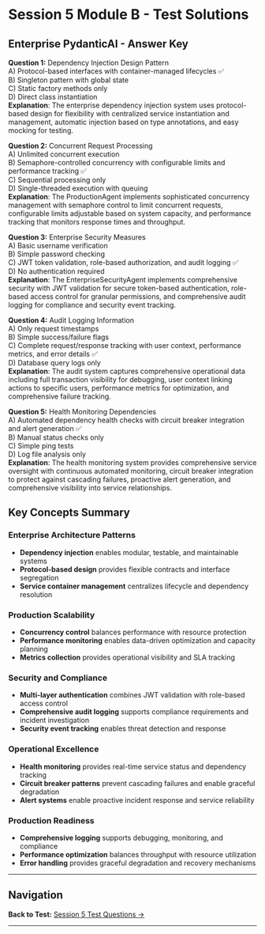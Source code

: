 # Session 5 Module B - Test Solutions

## Enterprise PydanticAI - Answer Key

**Question 1:** Dependency Injection Design Pattern  
A) Protocol-based interfaces with container-managed lifecycles ✅  
B) Singleton pattern with global state  
C) Static factory methods only  
D) Direct class instantiation  
**Explanation**: The enterprise dependency injection system uses protocol-based design for flexibility with centralized service instantiation and management, automatic injection based on type annotations, and easy mocking for testing.

**Question 2:** Concurrent Request Processing  
A) Unlimited concurrent execution  
B) Semaphore-controlled concurrency with configurable limits and performance tracking ✅  
C) Sequential processing only  
D) Single-threaded execution with queuing  
**Explanation**: The ProductionAgent implements sophisticated concurrency management with semaphore control to limit concurrent requests, configurable limits adjustable based on system capacity, and performance tracking that monitors response times and throughput.

**Question 3:** Enterprise Security Measures  
A) Basic username verification  
B) Simple password checking  
C) JWT token validation, role-based authorization, and audit logging ✅  
D) No authentication required  
**Explanation**: The EnterpriseSecurityAgent implements comprehensive security with JWT validation for secure token-based authentication, role-based access control for granular permissions, and comprehensive audit logging for compliance and security event tracking.

**Question 4:** Audit Logging Information  
A) Only request timestamps  
B) Simple success/failure flags  
C) Complete request/response tracking with user context, performance metrics, and error details ✅  
D) Database query logs only  
**Explanation**: The audit system captures comprehensive operational data including full transaction visibility for debugging, user context linking actions to specific users, performance metrics for optimization, and comprehensive failure tracking.

**Question 5:** Health Monitoring Dependencies  
A) Automated dependency health checks with circuit breaker integration and alert generation ✅  
B) Manual status checks only  
C) Simple ping tests  
D) Log file analysis only  
**Explanation**: The health monitoring system provides comprehensive service oversight with continuous automated monitoring, circuit breaker integration to protect against cascading failures, proactive alert generation, and comprehensive visibility into service relationships.

## Key Concepts Summary

### Enterprise Architecture Patterns  
- **Dependency injection** enables modular, testable, and maintainable systems  
- **Protocol-based design** provides flexible contracts and interface segregation  
- **Service container management** centralizes lifecycle and dependency resolution  

### Production Scalability  
- **Concurrency control** balances performance with resource protection  
- **Performance monitoring** enables data-driven optimization and capacity planning  
- **Metrics collection** provides operational visibility and SLA tracking  

### Security and Compliance  
- **Multi-layer authentication** combines JWT validation with role-based access control  
- **Comprehensive audit logging** supports compliance requirements and incident investigation  
- **Security event tracking** enables threat detection and response  

### Operational Excellence  
- **Health monitoring** provides real-time service status and dependency tracking  
- **Circuit breaker patterns** prevent cascading failures and enable graceful degradation  
- **Alert systems** enable proactive incident response and service reliability  

### Production Readiness  
- **Comprehensive logging** supports debugging, monitoring, and compliance  
- **Performance optimization** balances throughput with resource utilization  
- **Error handling** provides graceful degradation and recovery mechanisms
---

## Navigation

**Back to Test:** [Session 5 Test Questions →](Session5_*.md#multiple-choice-test)

---

